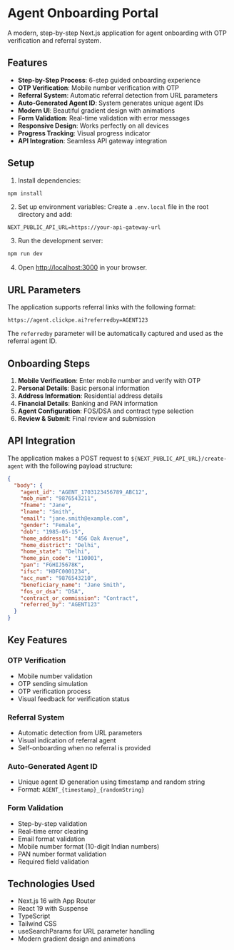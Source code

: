 # Agent Onboarding Portal

A modern, step-by-step Next.js application for agent onboarding with OTP verification and referral system.

## Features

- **Step-by-Step Process**: 6-step guided onboarding experience
- **OTP Verification**: Mobile number verification with OTP
- **Referral System**: Automatic referral detection from URL parameters
- **Auto-Generated Agent ID**: System generates unique agent IDs
- **Modern UI**: Beautiful gradient design with animations
- **Form Validation**: Real-time validation with error messages
- **Responsive Design**: Works perfectly on all devices
- **Progress Tracking**: Visual progress indicator
- **API Integration**: Seamless API gateway integration

## Setup

1. Install dependencies:
```bash
npm install
```

2. Set up environment variables:
Create a `.env.local` file in the root directory and add:
```
NEXT_PUBLIC_API_URL=https://your-api-gateway-url
```

3. Run the development server:
```bash
npm run dev
```

4. Open [http://localhost:3000](http://localhost:3000) in your browser.

## URL Parameters

The application supports referral links with the following format:
```
https://agent.clickpe.ai?referredby=AGENT123
```

The `referredby` parameter will be automatically captured and used as the referral agent ID.

## Onboarding Steps

1. **Mobile Verification**: Enter mobile number and verify with OTP
2. **Personal Details**: Basic personal information
3. **Address Information**: Residential address details
4. **Financial Details**: Banking and PAN information
5. **Agent Configuration**: FOS/DSA and contract type selection
6. **Review & Submit**: Final review and submission

## API Integration

The application makes a POST request to `${NEXT_PUBLIC_API_URL}/create-agent` with the following payload structure:

```json
{
  "body": {
    "agent_id": "AGENT_1703123456789_ABC12",
    "mob_num": "9876543211",
    "fname": "Jane",
    "lname": "Smith",
    "email": "jane.smith@example.com",
    "gender": "Female",
    "dob": "1985-05-15",
    "home_address1": "456 Oak Avenue",
    "home_district": "Delhi",
    "home_state": "Delhi",
    "home_pin_code": "110001",
    "pan": "FGHIJ5678K",
    "ifsc": "HDFC0001234",
    "acc_num": "9876543210",
    "beneficiary_name": "Jane Smith",
    "fos_or_dsa": "DSA",
    "contract_or_commission": "Contract",
    "referred_by": "AGENT123"
  }
}
```

## Key Features

### OTP Verification
- Mobile number validation
- OTP sending simulation
- OTP verification process
- Visual feedback for verification status

### Referral System
- Automatic detection from URL parameters
- Visual indication of referral agent
- Self-onboarding when no referral is provided

### Auto-Generated Agent ID
- Unique agent ID generation using timestamp and random string
- Format: `AGENT_{timestamp}_{randomString}`

### Form Validation
- Step-by-step validation
- Real-time error clearing
- Email format validation
- Mobile number format (10-digit Indian numbers)
- PAN number format validation
- Required field validation

## Technologies Used

- Next.js 16 with App Router
- React 19 with Suspense
- TypeScript
- Tailwind CSS
- useSearchParams for URL parameter handling
- Modern gradient design and animations
